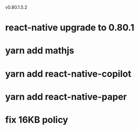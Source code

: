 v0.80.1.5.2

# react-native upgrade to 0.80.1
# yarn add mathjs
# yarn add react-native-copilot
# yarn add react-native-paper
# fix 16KB policy
